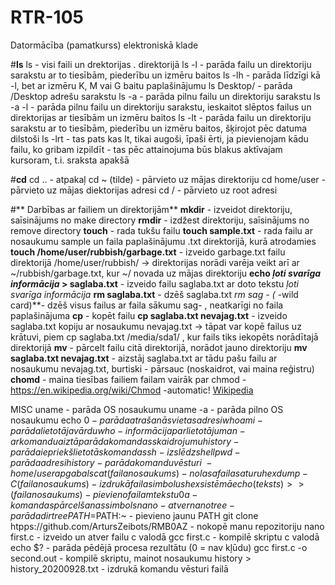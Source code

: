 # RTR-105
Datormācība (pamatkurss) elektroniskā klade

#**ls** 
ls - visi faili un drektorijas . direktorijā
ls -l - parāda failu un direktoriju sarakstu ar to tiesībām, piederību un izmēru baitos
ls -lh - parāda līdzīgi kā -l, bet ar izmēru K, M vai G baitu paplašinājumu
ls Desktop/ - parāda /Desktop adrešu sarakstu
ls -a - parāda pilnu failu un direktoriju sarakstu
ls -a -l - parāda pilnu failu un direktoriju sarakstu, ieskaitot slēptos failus un direktorijas ar tiesībām un izmēru baitos
ls -lt - parāda failu un direktoriju sarakstu ar to tiesībām, piederību un izmēru baitos, šķirojot pēc datuma dilstoši
ls -lrt - tas pats kas lt, tikai augoši, īpaši ērti, ja pievienojam kādu failu, ko gribam izpildīt - tas pēc attainojuma būs blakus aktīvajam kursoram, t.i. sraksta apakšā

#**cd**
cd .. - atpakaļ
cd ~ (tilde) - pārvieto uz mājas direktoriju
cd home/user - pārvieto uz mājas diektorijas adresi
cd / - pārvieto uz root adresi

#** Darbības ar failiem un direktorijām**
**mkdir** - izveidot direktoriju, saīsinājums no make directory
**rmdir** - izdžest direktoriju, saīsinājums no remove directory
**touch** - rada tukšu failu
**touch sample.txt** - rada failu ar nosaukumu sample un faila paplašinājumu .txt direktorijā, kurā atrodamies
**touch /home/user/rubbish/garbage.txt** - izveido garbage.txt failu direktorijā /home/user/rubbish/
-> direktorijas norādi varēja veikt arī ar ~/rubbish/garbage.txt, kur ~/ novada uz mājas direktoriju
**echo _ļoti svarīga informācija_ > saglaba.txt** - izveido failu saglaba.txt ar doto tekstu _ļoti svarīga informācija_
**rm saglaba.txt** - dzēš saglaba.txt
**rm sag* - (* -wild card)**- dzēš visus failus ar faila sākumu sag- , neatkarīgi no faila paplašinājuma
**cp** - kopēt failu
**cp saglaba.txt nevajag.txt** - izveido saglaba.txt kopiju ar nosaukumu nevajag.txt
-> tāpat var kopē failus uz krātuvi, piem cp saglaba.txt /media/sda1/ , kur fails tiks iekopēts norādītajā direktorijā
**mv** - pārcelt failu citā direktorijā, norādot jauno direktoriju
**mv saglaba.txt nevajag.txt** - aizstāj saglaba.txt ar tādu pašu failu ar nosaukumu nevajag.txt, burtiski - pārsauc (noskaidrot, vai maina reģistru)
**chomd** - maina tiesības failiem failam
vairāk par chmod - https://en.wikipedia.org/wiki/Chmod -automatic!
[Wikipedia](https://en.wikipedia.org/wiki/Chmod)

MISC
uname - parāda OS nosaukumu
uname -a - parāda pilno OS nosaukumu
echo $0 - parāda atrašanās vietas adresi
whoami - parāda lietotāja vārdu
who - informācija par lietotāju
man - ar komandu aiz tā parāda komandas skaidrojumu
history - parāda iepriekš lietotās komandas
sh - izslēdz shell
pwd - parāda adresi
history - parāda komandu vēsturi
~ - home/user apgabals
cat (faila nosaukums) - nolasa faila saturu
hexdump -C (faila nosaukums) - izdrukā faila simbolus hex sistēmā
echo (teksts) >> (faila nosaukums) - pievieno failam tekstu
0a - komandas pārcelšanas simbols
nano - atver nano
tree - parāda dir tree
PATH=$PATH:~ - pievieno jaunu PATH
git clone htpps://github.com/ArtursZeibots/RMB0AZ - nokopē manu repozitoriju
nano first.c - izveido un atver failu c valodā
gcc first.c - kompilē skriptu c valodā
echo $? - parāda pēdējā procesa rezultātu (0 = nav kļūdu)
gcc first.c -o second.out - kompilē skriptu, mainot nosaukumu
history > history_20200928.txt - izdrukā komandu vēsturi failā

